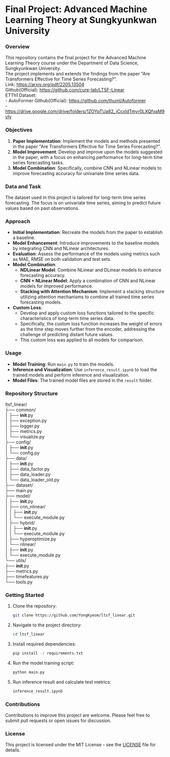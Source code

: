 # Final Project: Advanced Machine Learning Theory at Sungkyunkwan University   
   
### Overview   
This repository contains the final project for the Advanced Machine Learning Theory course under the Department of Data Science, Sungkyunkwan University.    
The project implements and extends the findings from the paper "Are Transformers Effective for Time Series Forecasting?".   
Link: https://arxiv.org/pdf/2205.13504   
Github(Official): https://github.com/cure-lab/LTSF-Linear  
ETTh1 Dataset:  
    - AutoFormer Github(Official): https://github.com/thuml/Autoformer  
    - https://drive.google.com/drive/folders/1ZOYpTUa82_jCcxIdTmyr0LXQfvaM9vIy  
   
### Objectives   
1. **Paper Implementation**: Implement the models and methods presented in the paper "Are Transformers Effective for Time Series Forecasting?".   
2. **Model Improvement**: Develop and improve upon the models suggested in the paper, with a focus on enhancing performance for long-term time series forecasting tasks.   
3. **Model Combination**: Specifically, combine CNN and NLinear models to improve forecasting accuracy for univariate time series data.   
   
### Data and Task
The dataset used in this project is tailored for long-term time series forecasting. The focus is on univariate time series, aiming to predict future values based on past observations.   
   
### Approach   
- **Initial Implementation**: Recreate the models from the paper to establish a baseline.   
- **Model Enhancement**: Introduce improvements to the baseline models by integrating CNN and NLinear architectures.   
- **Evaluation**: Assess the performance of the models using metrics such as MAE, RMSE on both validation and test sets.   
- **Model Combination**:    
  - **NDLinear Model**: Combine NLinear and DLinear models to enhance forecasting accuracy.   
  - **CNN + NLinear Model**: Apply a combination of CNN and NLinear models for improved performance.   
  - **Stacking with Attention Mechanism**: Implement a stacking structure utilizing attention mechanisms to combine all trained time series forecasting models.   
- **Custom Loss**:   
  - Develop and apply custom loss functions tailored to the specific characteristics of long-term time series data.   
  - Specifically, the custom loss function increases the weight of errors as the time step moves further from the encoder, addressing the challenge of predicting distant future values.   
  - This custom loss was applied to all models for comparison.   
   
### Usage   
- **Model Training**: Run `main.py` to train the models.   
- **Inference and Visualization**: Use `inference_result.ipynb` to load the trained models and perform inference and visualization.   
- **Model Files**: The trained model files are stored in the `result` folder.   
   
### Repository Structure   
ltsf_linear/  
├── common/  
│   ├── __init__.py  
│   ├── exception.py  
│   ├── logger.py  
│   ├── metrics.py  
│   └── visualize.py  
├── config/  
│   ├── __init__.py  
│   └── config.py  
├── data/  
│   ├── __init__.py  
│   ├── data_factor.py  
│   ├── data_loader.py  
│   └── data_loader_old.py  
├── dataset/  
├── main.py  
├── model/  
│   ├── __init__.py  
│   ├── cnn_nlinear/  
│   │   ├── __init__.py  
│   │   └── execute_module.py  
│   ├── hybrid/  
│   │   ├── __init__.py  
│   │   └── execute_module.py  
│   ├── hyperoptimize.py  
│   └── nlinear/  
│       ├── __init__.py  
│       └── execute_module.py  
└── utils/  
    ├── __init__.py  
    ├── metrics.py  
    ├── timefeatures.py  
    └── tools.py    
   
### Getting Started
1. Clone the repository:
    ```bash
    git clone https://github.com/YongKyeom/ltsf_linear.git
    ```
2. Navigate to the project directory:
    ```bash
    cd ltsf_linear
    ```
3. Install required dependencies:
    ```bash
    pip install -r requirements.txt
    ```
4. Run the model training script:
    ```bash
    python main.py
    ```
5. Run inference result and calculate test metrics:
    ```bash
    inference_result.ipynb
    ```


### Contributions
Contributions to improve this project are welcome. Please feel free to submit pull requests or open issues for discussion.

### License
This project is licensed under the MIT License - see the [LICENSE](LICENSE) file for details.
